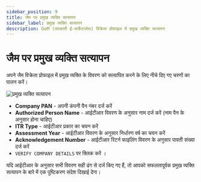 ```yaml
---
sidebar_position: 9
title: जैम पर प्रमुख व्यक्ति सत्यापन
sidebar_label: प्रमुख व्यक्ति सत्यापन
description: GeM (सरकारी ई-मार्केटप्लेस) विक्रेता प्रोफाइल में प्रमुख व्यक्ति सत्यापन
---
```


# जैम पर प्रमुख व्यक्ति सत्यापन
अपने जैम विक्रेता प्रोफाइल में प्रमुख व्यक्ति के विवरण को सत्यापित करने के लिए नीचे दिए गए चरणों का पालन करें।

![प्रमुख व्यक्ति सत्यापन](/img/doc/key-person-validation.jpg)

- **Company PAN** - अपनी कंपनी पैन नंबर दर्ज करें
- **Authorized Person Name** - आईटीआर विवरण के अनुसार नाम दर्ज करें (नाम पैन के अनुसार होना चाहिए)
- **ITR Type** - आईटीआर प्रकार का चयन करें
- **Assessment Year** - आईटीआर विवरण के अनुसार निर्धारण वर्ष का चयन करें
- **Acknowledgement Number** - आईटीआर रिटर्न फाइलिंग विवरण के अनुसार पावती संख्या दर्ज करें
- `VERIFY COMPANY DETAILS` पर क्लिक करें । 

यदि आईटीआर के अनुसार सभी विवरण सही ढंग से दर्ज किए गए हैं, तो आपको सफलतापूर्वक प्रमुख व्यक्ति सत्यापन के बारे में एक पुष्टिकरण संदेश दिखाई देगा।